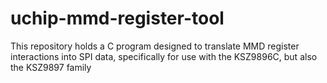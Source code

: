 # uchip-mmd-register-tool
This repository holds a C program designed to translate MMD register interactions into SPI data, specifically for use with the KSZ9896C, but also the KSZ9897 family
